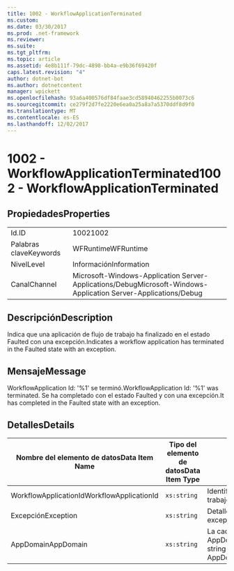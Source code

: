 ```yaml
---
title: 1002 - WorkflowApplicationTerminated
ms.custom: 
ms.date: 03/30/2017
ms.prod: .net-framework
ms.reviewer: 
ms.suite: 
ms.tgt_pltfrm: 
ms.topic: article
ms.assetid: 4e8b111f-79dc-4898-bb4a-e9b36f69420f
caps.latest.revision: "4"
author: dotnet-bot
ms.author: dotnetcontent
manager: wpickett
ms.openlocfilehash: 93a6a400576df84faae3cd58940462255b0073c6
ms.sourcegitcommit: ce279f2d7fe2220e6ea0a25a8a7a5370ddf8d9f0
ms.translationtype: MT
ms.contentlocale: es-ES
ms.lasthandoff: 12/02/2017
---
```

# <a name="1002---workflowapplicationterminated"></a><span data-ttu-id="df411-102">1002 - WorkflowApplicationTerminated</span><span class="sxs-lookup"><span data-stu-id="df411-102">1002 - WorkflowApplicationTerminated</span></span>
## <a name="properties"></a><span data-ttu-id="df411-103">Propiedades</span><span class="sxs-lookup"><span data-stu-id="df411-103">Properties</span></span>  
  
|||  
|-|-|  
|<span data-ttu-id="df411-104">Id.</span><span class="sxs-lookup"><span data-stu-id="df411-104">ID</span></span>|<span data-ttu-id="df411-105">1002</span><span class="sxs-lookup"><span data-stu-id="df411-105">1002</span></span>|  
|<span data-ttu-id="df411-106">Palabras clave</span><span class="sxs-lookup"><span data-stu-id="df411-106">Keywords</span></span>|<span data-ttu-id="df411-107">WFRuntime</span><span class="sxs-lookup"><span data-stu-id="df411-107">WFRuntime</span></span>|  
|<span data-ttu-id="df411-108">Nivel</span><span class="sxs-lookup"><span data-stu-id="df411-108">Level</span></span>|<span data-ttu-id="df411-109">Información</span><span class="sxs-lookup"><span data-stu-id="df411-109">Information</span></span>|  
|<span data-ttu-id="df411-110">Canal</span><span class="sxs-lookup"><span data-stu-id="df411-110">Channel</span></span>|<span data-ttu-id="df411-111">Microsoft-Windows-Application Server-Applications/Debug</span><span class="sxs-lookup"><span data-stu-id="df411-111">Microsoft-Windows-Application Server-Applications/Debug</span></span>|  
  
## <a name="description"></a><span data-ttu-id="df411-112">Descripción</span><span class="sxs-lookup"><span data-stu-id="df411-112">Description</span></span>  
 <span data-ttu-id="df411-113">Indica que una aplicación de flujo de trabajo ha finalizado en el estado Faulted con una excepción.</span><span class="sxs-lookup"><span data-stu-id="df411-113">Indicates a workflow application has terminated in the Faulted state with an exception.</span></span>  
  
## <a name="message"></a><span data-ttu-id="df411-114">Mensaje</span><span class="sxs-lookup"><span data-stu-id="df411-114">Message</span></span>  
 <span data-ttu-id="df411-115">WorkflowApplication Id: '%1' se terminó.</span><span class="sxs-lookup"><span data-stu-id="df411-115">WorkflowApplication Id: '%1' was terminated.</span></span> <span data-ttu-id="df411-116">Se ha completado con el estado Faulted y con una excepción.</span><span class="sxs-lookup"><span data-stu-id="df411-116">It has completed in the Faulted state with an exception.</span></span>  
  
## <a name="details"></a><span data-ttu-id="df411-117">Detalles</span><span class="sxs-lookup"><span data-stu-id="df411-117">Details</span></span>  
  
|<span data-ttu-id="df411-118">Nombre del elemento de datos</span><span class="sxs-lookup"><span data-stu-id="df411-118">Data Item Name</span></span>|<span data-ttu-id="df411-119">Tipo del elemento de datos</span><span class="sxs-lookup"><span data-stu-id="df411-119">Data Item Type</span></span>|<span data-ttu-id="df411-120">Descripción</span><span class="sxs-lookup"><span data-stu-id="df411-120">Description</span></span>|  
|--------------------|--------------------|-----------------|  
|<span data-ttu-id="df411-121">WorkflowApplicationId</span><span class="sxs-lookup"><span data-stu-id="df411-121">WorkflowApplicationId</span></span>|`xs:string`|<span data-ttu-id="df411-122">Identificador de la aplicación del flujo de trabajo.</span><span class="sxs-lookup"><span data-stu-id="df411-122">The workflow application id</span></span>|  
|<span data-ttu-id="df411-123">Excepción</span><span class="sxs-lookup"><span data-stu-id="df411-123">Exception</span></span>|`xs:string`|<span data-ttu-id="df411-124">Detalles de la excepción para la excepción</span><span class="sxs-lookup"><span data-stu-id="df411-124">The exception details for the exception</span></span>|  
|<span data-ttu-id="df411-125">AppDomain</span><span class="sxs-lookup"><span data-stu-id="df411-125">AppDomain</span></span>|`xs:string`|<span data-ttu-id="df411-126">La cadena devuelta por AppDomain.CurrentDomain.FriendlyName.</span><span class="sxs-lookup"><span data-stu-id="df411-126">The string returned by AppDomain.CurrentDomain.FriendlyName.</span></span>|
